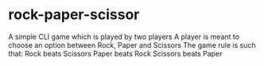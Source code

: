 # rock-paper-scissor
A simple CLI game which is played by two players
A player is meant to choose an option between Rock, Paper and Scissors
The game rule is such that:
Rock beats Scissors
Paper beats Rock
Scissors beats Paper

